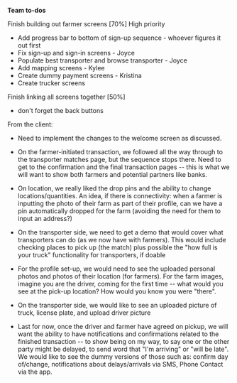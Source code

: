 **Team to-dos**

Finish building out farmer screens [70%]
High priority
* Add progress bar to bottom of sign-up sequence - whoever figures it out first
* Fix sign-up and sign-in screens - Joyce
* Populate best transporter and browse transporter - Joyce
* Add mapping screens - Kylee
* Create dummy payment screens - Kristina
* Create trucker screens

Finish linking all screens together [50%]
* don't forget the back buttons

From the client: 
* Need to implement the changes to the welcome screen as discussed. 

* On the farmer-initiated transaction, we followed all the way through to the transporter matches page, but the sequence stops there. Need to get to the confirmation and the final transaction pages -- this is what we will want to show both farmers and potential partners like banks.

* On location, we really liked the drop pins and the ability to change locations/quantities.  An idea, if there is connectivity: when a farmer is inputting the photo of their farm as part of their profile, can we have a pin automatically dropped for the farm (avoiding the need for them to input an address?)

* On the transporter side, we need to get a demo that would cover what transporters can do (as we now have with farmers).  This would include checking places to pick up (the match) plus possible the "how full is your truck" functionality for transporters, if doable

* For the profile set-up, we would need to see the uploaded personal photos and photos of their location (for farmers).  For the farm images, imagine you are the driver, coming for the first time -- what would you see at the pick-up location?  How would you know you were "there".

* On the transporter side, we would like to see an uploaded picture of truck, license plate, and upload driver picture

* Last for now, once the driver and farmer have agreed on pickup, we will want the ability to have notifications and confirmations related to the finished transaction -- to show being on my way, to say one or the other party might be delayed, to send word that "I'm arriving" or "will be late".  We would like to see the dummy versions of those such as: confirm day of/change, notifications about delays/arrivals via SMS, Phone Contact via the app.  
